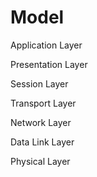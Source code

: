 # Model

Application Layer

Presentation Layer

Session Layer

Transport Layer

Network Layer

Data Link Layer

Physical Layer